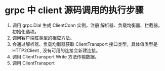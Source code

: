 # grpc 中 client 源码调用的执行步骤

1. 调用 grpc.Dial 生成 ClientConn 实例，注册 解析器、负载均衡器、拦截器，初始化选项。
2. 调用客户端桩类型的相应方法。
3. 会通过解析器、负载均衡器获取 ClientTransport 接口类型，具体值类型是 HTTP2Client , 没有可用的连接会新建连接。
4. 调用 ClientTransport Write 方法传输数据。
5. 调用 ClientTransport 